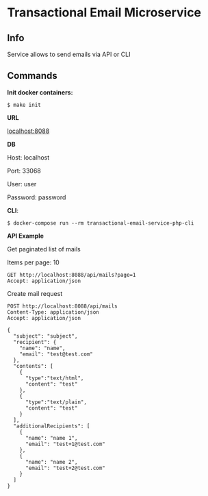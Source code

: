 # Transactional Email Microservice #

## Info ##

Service allows to send emails via API or CLI

## Commands ##

**Init docker containers:**

    $ make init

**URL**

[localhost:8088](http://localhost:8088)

**DB**

Host: localhost

Port: 33068

User: user

Password: password

**CLI**:

    $ docker-compose run --rm transactional-email-service-php-cli


**API Example**

Get paginated list of mails

Items per page: 10
```
GET http://localhost:8088/api/mails?page=1
Accept: application/json
```

Create mail request

```
POST http://localhost:8088/api/mails
Content-Type: application/json
Accept: application/json

{
  "subject": "subject",
  "recipient": {
    "name": "name",
    "email": "test@test.com"
  },
  "contents": [
    {
      "type":"text/html",
      "content": "test"
    },
    {
      "type":"text/plain",
      "content": "test"
    }
  ],
  "additionalRecipients": [
    {
      "name": "name 1",
      "email": "test+1@test.com"
    },
    {
      "name": "name 2",
      "email": "test+2@test.com"
    }
  ]
}
```
